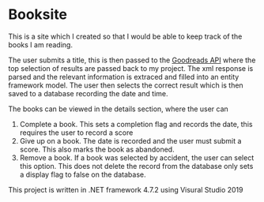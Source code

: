 # Booksite

This is a site which I created so that I would be able to keep track of the books I am reading.

The user submits a title, this is then passed to the [Goodreads API](https://www.goodreads.com/api/index "A link to the goodreads API documentation")
where the top selection of results are passed back to my project. The xml response is parsed and the relevant information is extraced and filled 
into an entity framework model. The user then selects the correct result which is then saved to a database recording the date and time.

The books can be viewed in the details section, where the user can 
1. Complete a book. This sets a completion flag and records the date, this requires the user to record a score
2. Give up on a book. The date is recorded and the user must submit a score. This also marks the book as abandoned.
3. Remove a book. If a book was selected by accident, the user can select this option. This does not delete the record from the database only sets a display flag to false on the database.


This project is written in .NET framework 4.7.2 using Visural Studio 2019